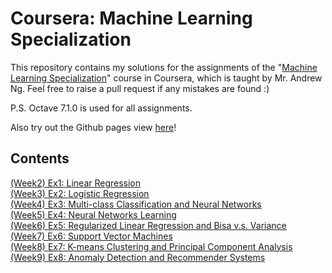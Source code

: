 # Coursera: Machine Learning Specialization

This repository contains my solutions for the assignments of the "[Machine Learning Specialization](https://www.coursera.org/specializations/machine-learning-introduction)" course in Coursera, which is taught by Mr. Andrew Ng. Feel free to raise a pull request if any mistakes are found :)

P.S. Octave 7.1.0 is used for all assignments.

Also try out the Github pages view [here](http://kamanphoebe.github.io/Coursera-MachineLearning)! 

## Contents
[(Week2) Ex1: Linear Regression](./Ex1.md) \
[(Week3) Ex2: Logistic Regression](./Ex2.md) \
[(Week4) Ex3: Multi-class Classification and Neural Networks](./Ex3.md) \
[(Week5) Ex4: Neural Networks Learning](./Ex4.md) \
[(Week6) Ex5: Regularized Linear Regression and Bisa v.s. Variance](./Ex5.md) \
[(Week7) Ex6: Support Vector Machines](./Ex6.md) \
[(Week8) Ex7: K-means Clustering and Principal Component Analysis](./Ex7.md) \
[(Week9) Ex8: Anomaly Detection and Recommender Systems](./Ex8.md)
